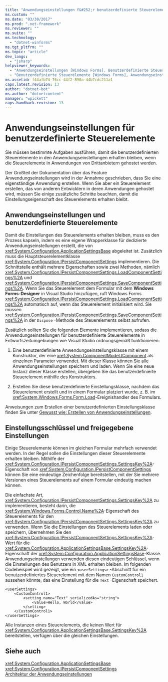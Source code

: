 ```yaml
---
title: "Anwendungseinstellungen f&#252;r benutzerdefinierte Steuerelemente | Microsoft Docs"
ms.custom: ""
ms.date: "03/30/2017"
ms.prod: ".net-framework"
ms.reviewer: ""
ms.suite: ""
ms.technology: 
  - "dotnet-winforms"
ms.tgt_pltfrm: ""
ms.topic: "article"
dev_langs: 
  - "jsharp"
helpviewer_keywords: 
  - "Anwendungseinstellungen [Windows Forms], Benutzerdefinierte Steuerelemente"
  - "Benutzerdefinierte Steuerelemente [Windows Forms], Anwendungseinstellungen"
ms.assetid: f44afb74-76cc-44f2-890a-44b7cdc211a1
caps.latest.revision: 13
author: "dotnet-bot"
ms.author: "dotnetcontent"
manager: "wpickett"
caps.handback.revision: 13
---
```

# Anwendungseinstellungen f&#252;r benutzerdefinierte Steuerelemente
Sie müssen bestimmte Aufgaben ausführen, damit die benutzerdefinierten Steuerelemente in den Anwendungseinstellungen erhalten bleiben, wenn die Steuerelemente in Anwendungen von Drittanbietern gehostet werden.  
  
 Der Großteil der Dokumentation über das Feature Anwendungseinstellungen wird in der Annahme geschrieben, dass Sie eine eigenständige Anwendung erstellen.  Wenn Sie aber ein Steuerelement erstellen, das von anderen Entwicklern in deren Anwendungen gehostet wird, müssen Sie einige zusätzliche Schritte beachten, damit die Einstellungseigenschaft des Steuerelements erhalten bleibt.  
  
## Anwendungseinstellungen und benutzerdefinierte Steuerelemente  
 Damit die Einstellungen des Steuerelements erhalten bleiben, muss es den Prozess kapseln, indem es eine eigene Wrapperklasse für dedizierte Anwendungseinstellungen erstellt, die von <xref:System.Configuration.ApplicationSettingsBase> abgeleitet ist.  Zusätzlich muss die Hauptsteuerelementklasse <xref:System.Configuration.IPersistComponentSettings> implementieren.  Die Schnittstelle enthält mehrere Eigenschaften sowie zwei Methoden, nämlich <xref:System.Configuration.IPersistComponentSettings.LoadComponentSettings%2A> und <xref:System.Configuration.IPersistComponentSettings.SaveComponentSettings%2A>.  Wenn Sie das Steuerelement dem Formular mit dem **Windows Forms\-Designer** in Visual Studio hinzufügen, ruft Windows Forms <xref:System.Configuration.IPersistComponentSettings.LoadComponentSettings%2A> automatisch auf, wenn das Steuerelement initialisiert wird. Sie müssen <xref:System.Configuration.IPersistComponentSettings.SaveComponentSettings%2A> in der  `Dispose` \-Methode des Steuerelements selbst aufrufen.  
  
 Zusätzlich sollten Sie die folgenden Elemente implementieren, sodass die Anwendungseinstellungen für benutzerdefinierte Steuerelemente in Entwurfszeitumgebungen wie Visual Studio ordnungsgemäß funktionieren:  
  
1.  Eine benutzerdefinierte Anwendungseinstellungsklasse mit einem Konstruktor, der eine <xref:System.ComponentModel.IComponent> als einzelnen Parameter verwendet.  Mit dieser Klasse können Sie alle Anwendungseinstellungen speichern und laden.  Wenn Sie eine neue Instanz dieser Klasse erstellen, übergeben Sie das benutzerdefinierte Steuerelement mithilfe des Konstruktors.  
  
2.  Erstellen Sie diese benutzerdefinierte Einstellungsklasse, nachdem das Steuerelement erstellt und in einem Formular platziert wurde, z. B. im <xref:System.Windows.Forms.Form.Load>\-Ereignishandler des Formulars.  
  
 Anweisungen zum Erstellen einer benutzerdefinierten Einstellungsklasse finden Sie unter [Gewusst wie: Erstellen von Anwendungseinstellungen](../../../../docs/framework/winforms/advanced/how-to-create-application-settings.md).  
  
## Einstellungsschlüssel und freigegebene Einstellungen  
 Einige Steuerelemente können im gleichen Formular mehrfach verwendet werden.  In der Regel sollen die Einstellungen dieser Steuerelemente erhalten bleiben.  Mithilfe der <xref:System.Configuration.IPersistComponentSettings.SettingsKey%2A>\-Eigenschaft von <xref:System.Configuration.IPersistComponentSettings> können Sie eine eindeutige Zeichenfolge bereitstellen, mit der Sie mehrere Versionen eines Steuerelements auf einem Formular eindeutig machen können.  
  
 Die einfachste Art, <xref:System.Configuration.IPersistComponentSettings.SettingsKey%2A> zu implementieren, besteht darin, die <xref:System.Windows.Forms.Control.Name%2A>\-Eigenschaft des Steuerelements für den <xref:System.Configuration.IPersistComponentSettings.SettingsKey%2A> zu verwenden.  Wenn Sie die Einstellungen des Steuerelements laden oder speichern, übernehmen Sie den <xref:System.Configuration.IPersistComponentSettings.SettingsKey%2A>\-Wert für die <xref:System.Configuration.ApplicationSettingsBase.SettingsKey%2A>\-Eigenschaft der <xref:System.Configuration.ApplicationSettingsBase>\-Klasse.  Anwendungseinstellungen verwenden diesen eindeutigen Schlüssel, wenn die Einstellungen des Benutzers in XML erhalten bleiben.  Im folgenden Codebeispiel wird gezeigt, wie ein  `<userSettings>` \-Abschnitt für ein benutzerdefiniertes Steuerelement mit dem Namen  `CustomControl1`  aussehen könnte, das eine Einstellung für die  `Text` \-Eigenschaft speichert.  
  
```  
<userSettings>  
    <CustomControl1>  
        <setting name="Text" serializedAs="string">  
            <value>Hello, World</value>  
        </setting>  
    </CustomControl1>  
</userSettings>  
```  
  
 Alle Instanzen eines Steuerelements, die keinen Wert für <xref:System.Configuration.ApplicationSettingsBase.SettingsKey%2A> bereitstellen, verfügen über die gleichen Einstellungen.  
  
## Siehe auch  
 <xref:System.Configuration.ApplicationSettingsBase>   
 <xref:System.Configuration.IPersistComponentSettings>   
 [Architektur der Anwendungseinstellungen](../../../../docs/framework/winforms/advanced/application-settings-architecture.md)